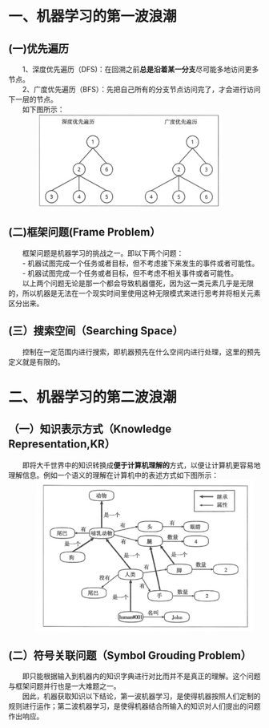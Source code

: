 # 一、机器学习的第一波浪潮  
## (一)优先遍历  
&emsp;&emsp;1、深度优先遍历（DFS)：在回溯之前**总是沿着某一分支**尽可能多地访问更多节点。  
&emsp;&emsp;2、广度优先遍历（BFS）：先把自己所有的分支节点访问完了，才会进行访问下一层的节点。  
&emsp;&emsp;如下图所示：  
&emsp;&emsp;&emsp;&emsp;![images](/images/DB.png)  
## (二)框架问题(Frame Problem）  
&emsp;&emsp;框架问题是机器学习的挑战之一。即以下两个问题：  
&emsp;&emsp;-  机器试图完成一个任务或者目标，但不考虑接下来发生的事件或者可能性。  
&emsp;&emsp;-  机器试图完成一个任务或者目标，但不考虑不相关事件或者可能性。  
&emsp;&emsp;以上两个问题无论是那一个都会导致机器僵死，因为这一类元素几乎是无限的，所以机器是无法在一个现实时间里使用这种无限模式来进行思考并将相关元素区分出来。
## (三）搜索空间（Searching Space）  
&emsp;&emsp;控制在一定范围内进行搜索，即机器预先在什么空间内进行处理，这里的预先定义就是有限的。  
# 二、机器学习的第二波浪潮
## （一）知识表示方式（Knowledge Representation,KR）  
&emsp;&emsp;即将大千世界中的知识转换成**便于计算机理解的**方式，以便让计算机更容易地理解信息。例如一个语义的理解在计算机中的表述方式如下图所示：  
&emsp;&emsp;&emsp;&emsp;![image](/images/yy.png)  
## (二）符号关联问题（Symbol Grouding Problem）  
&emsp;&emsp;即只能根据输入到机器内的知识字典进行对比而并不是真正的理解。这个问题与框架问题并行也是一大难题之一。  
&emsp;&emsp;因此，机器获取知识以下结论，第一波机器学习，是使得机器按照人们定制的规则进行运作；第二波机器学习，是使得机器结合所输入的知识对人们提出的问题作出响应。  

